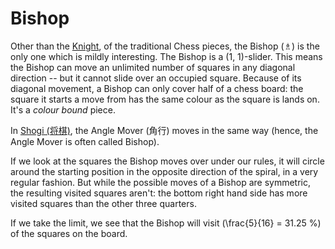 # Bishop

Other than the [Knight](knight.html), of the traditional Chess pieces,
the Bishop (&#x2657;)
is the only one which is mildly interesting. The Bishop is a 
(1, 1)-slider. This means the Bishop can move an unlimited number
of squares in any diagonal direction -- but it cannot slide over
an occupied square. Because of its diagonal movement, a Bishop can
only cover half of a chess board: the square it starts a move from
has the same colour as the square is lands on. It's a *colour bound*
piece.

In [Shogi (&#x5c06;&#x68cb;)](#wiki:Shogi), the 
Angle Mover (&#x89d2;&#x884c;) moves in the same way (hence, the
Angle Mover is often called Bishop).

If we look at the squares the Bishop moves over under our rules,
it will circle around the starting position in the opposite direction
of the spiral, in a very regular fashion. But while the possible
moves of a Bishop are symmetric, the resulting visited squares aren't:
the bottom right hand side has more visited squares than the other
three quarters.

If we take the limit, we see that the Bishop will visit
\(\frac{5}{16} = 31.25 \%\) of the squares on the board.
